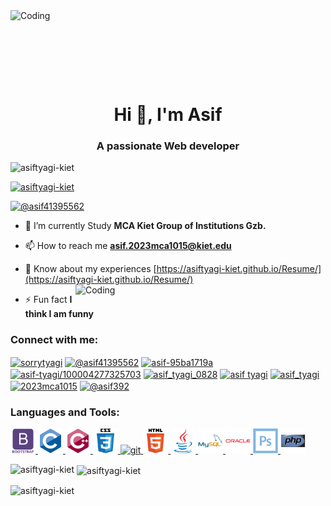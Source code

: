 <img align="right" alt="Coding" width="100%" height = "150" src="https://www.sdsmt.edu/uploadedImages/Content/Academics/Degrees/_Images/DegCompSciBanner.jpg">

<h1 align="center">Hi 👋, I'm Asif</h1>
<h3 align="center">A passionate Web developer</h3>

<p align="left"> <img src="https://komarev.com/ghpvc/?username=asiftyagi-kiet&label=Profile%20views&color=0e75b6&style=flat" alt="asiftyagi-kiet" /> </p>

<p align="left"> <a href="https://github.com/ryo-ma/github-profile-trophy"><img src="https://github-profile-trophy.vercel.app/?username=asiftyagi-kiet" alt="asiftyagi-kiet" /></a> </p>

<p align="left"> <a href="https://twitter.com/@asif41395562" target="blank"><img src="https://img.shields.io/twitter/follow/@asif41395562?logo=twitter&style=for-the-badge" alt="@asif41395562" /></a> </p>

- 🌱 I’m currently Study **MCA Kiet Group of Institutions Gzb.**

- 📫 How to reach me **asif.2023mca1015@kiet.edu**

- 📄 Know about my experiences [https://asiftyagi-kiet.github.io/Resume/](https://asiftyagi-kiet.github.io/Resume/)
  <img align="right" alt="Coding" width="400" src="https://media2.giphy.com/media/SYgBQb3TMhyUy1LbVG/giphy.gif?cid=6c09b95284b7a7b7eda381cd2b36f90fe1048b0321843f1b&rid=giphy.gif&ct=s">

- ⚡ Fun fact **I think I am funny**

<h3 align="left">Connect with me:</h3>
<p align="left">
<a href="https://codepen.io/sorrytyagi" target="blank"><img align="center" src="https://raw.githubusercontent.com/rahuldkjain/github-profile-readme-generator/master/src/images/icons/Social/codepen.svg" alt="sorrytyagi" height="30" width="40" /></a>
<a href="https://twitter.com/@asif41395562" target="blank"><img align="center" src="https://raw.githubusercontent.com/rahuldkjain/github-profile-readme-generator/master/src/images/icons/Social/twitter.svg" alt="@asif41395562" height="30" width="40" /></a>
<a href="https://linkedin.com/in/asif-95ba1719a" target="blank"><img align="center" src="https://raw.githubusercontent.com/rahuldkjain/github-profile-readme-generator/master/src/images/icons/Social/linked-in-alt.svg" alt="asif-95ba1719a" height="30" width="40" /></a>
<a href="https://fb.com/asif-tyagi/100004277325703" target="blank"><img align="center" src="https://raw.githubusercontent.com/rahuldkjain/github-profile-readme-generator/master/src/images/icons/Social/facebook.svg" alt="asif-tyagi/100004277325703" height="30" width="40" /></a>
<a href="https://instagram.com/asif_tyagi_0828" target="blank"><img align="center" src="https://raw.githubusercontent.com/rahuldkjain/github-profile-readme-generator/master/src/images/icons/Social/instagram.svg" alt="asif_tyagi_0828" height="30" width="40" /></a>
<a href="https://www.youtube.com/c/asif tyagi" target="blank"><img align="center" src="https://raw.githubusercontent.com/rahuldkjain/github-profile-readme-generator/master/src/images/icons/Social/youtube.svg" alt="asif tyagi" height="30" width="40" /></a>
<a href="https://www.hackerrank.com/asif_tyagi" target="blank"><img align="center" src="https://raw.githubusercontent.com/rahuldkjain/github-profile-readme-generator/master/src/images/icons/Social/hackerrank.svg" alt="asif_tyagi" height="30" width="40" /></a>
<a href="https://www.leetcode.com/2023mca1015" target="blank"><img align="center" src="https://raw.githubusercontent.com/rahuldkjain/github-profile-readme-generator/master/src/images/icons/Social/leet-code.svg" alt="2023mca1015" height="30" width="40" /></a>
<a href="https://www.hackerearth.com/@asif392" target="blank"><img align="center" src="https://raw.githubusercontent.com/rahuldkjain/github-profile-readme-generator/master/src/images/icons/Social/hackerearth.svg" alt="@asif392" height="30" width="40" /></a>
</p>

<h3 align="left">Languages and Tools:</h3>
<p align="left"> <a href="https://getbootstrap.com" target="_blank"> <img src="https://raw.githubusercontent.com/devicons/devicon/master/icons/bootstrap/bootstrap-plain-wordmark.svg" alt="bootstrap" width="40" height="40"/> </a> <a href="https://www.cprogramming.com/" target="_blank"> <img src="https://raw.githubusercontent.com/devicons/devicon/master/icons/c/c-original.svg" alt="c" width="40" height="40"/> </a> <a href="https://www.w3schools.com/cpp/" target="_blank"> <img src="https://raw.githubusercontent.com/devicons/devicon/master/icons/cplusplus/cplusplus-original.svg" alt="cplusplus" width="40" height="40"/> </a> <a href="https://www.w3schools.com/css/" target="_blank"> <img src="https://raw.githubusercontent.com/devicons/devicon/master/icons/css3/css3-original-wordmark.svg" alt="css3" width="40" height="40"/> </a> <a href="https://git-scm.com/" target="_blank"> <img src="https://www.vectorlogo.zone/logos/git-scm/git-scm-icon.svg" alt="git" width="40" height="40"/> </a> <a href="https://www.w3.org/html/" target="_blank"> <img src="https://raw.githubusercontent.com/devicons/devicon/master/icons/html5/html5-original-wordmark.svg" alt="html5" width="40" height="40"/> </a> <a href="https://www.java.com" target="_blank"> <img src="https://raw.githubusercontent.com/devicons/devicon/master/icons/java/java-original.svg" alt="java" width="40" height="40"/> </a> <a href="https://www.mysql.com/" target="_blank"> <img src="https://raw.githubusercontent.com/devicons/devicon/master/icons/mysql/mysql-original-wordmark.svg" alt="mysql" width="40" height="40"/> </a> <a href="https://www.oracle.com/" target="_blank"> <img src="https://raw.githubusercontent.com/devicons/devicon/master/icons/oracle/oracle-original.svg" alt="oracle" width="40" height="40"/> </a> <a href="https://www.photoshop.com/en" target="_blank"> <img src="https://raw.githubusercontent.com/devicons/devicon/master/icons/photoshop/photoshop-line.svg" alt="photoshop" width="40" height="40"/> </a> <a href="https://www.php.net" target="_blank"> <img src="https://raw.githubusercontent.com/devicons/devicon/master/icons/php/php-original.svg" alt="php" width="40" height="40"/> </a> </p>

<p><img align="left" src="https://github-readme-stats.vercel.app/api/top-langs?username=asiftyagi-kiet&show_icons=true&locale=en&layout=compact" alt="asiftyagi-kiet" /></p>

<p>&nbsp;<img align="center" src="https://github-readme-stats.vercel.app/api?username=asiftyagi-kiet&show_icons=true&locale=en" alt="asiftyagi-kiet" /></p>

<p><img align="center" src="https://github-readme-streak-stats.herokuapp.com/?user=asiftyagi-kiet&" alt="asiftyagi-kiet" /></p>
